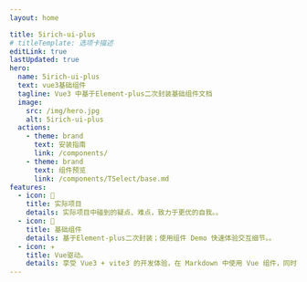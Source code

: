 ```yaml
---
layout: home

title: 5irich-ui-plus
# titleTemplate: 选项卡描述
editLink: true
lastUpdated: true
hero:
  name: 5irich-ui-plus
  text: vue3基础组件
  tagline: Vue3 中基于Element-plus二次封装基础组件文档
  image:
    src: /img/hero.jpg
    alt: 5irich-ui-plus
  actions:
    - theme: brand
      text: 安装指南
      link: /components/
    - theme: brand
      text: 组件预览
      link: /components/TSelect/base.md
features:
  - icon: 🔨
    title: 实际项目
    details: 实际项目中碰到的疑点、难点，致力于更优的自我。。
  - icon: 🧩
    title: 基础组件
    details: 基于Element-plus二次封装；使用组件 Demo 快速体验交互细节。。
  - icon: ✈️
    title: Vue驱动。
    details: 享受 Vue3 + vite3 的开发体验，在 Markdown 中使用 Vue 组件，同时可以使用 Vue 来开发自定义主题。
---
```


<!-- <p style="display: flex;
    justify-content: center;
    align-items: center;
    margin-top: 10px;">
  <a href="https://github.com/vuejs/vue" target="_blank">
    <img src="https://img.shields.io/badge/vue-3.2.36-brightgreen.svg" alt="vue3">
  </a>
  <a href="https://gitee.com/wocwin/5irich-ui-plus/stargazers" target="_blank">
    <img src="https://gitee.com/wocwin/5irich-ui-plus/badge/star.svg?theme=dark" alt="5irich-ui-plus">
  </a>
  <a href="https://github.com/wocwin/5irich-ui-plus/stargazers" target="_blank">
    <img src="https://img.shields.io/github/stars/wocwin/5irich-ui-plus.svg" alt="5irich-ui-plus">
  </a>
   <a href="https://www.npmjs.com/package/@wocwin/5irich-ui-plus" target="_blank">
      <img alt="npm" src="https://img.shields.io/npm/v/@wocwin/5irich-ui-plus.svg" />
    </a>
</p> -->
